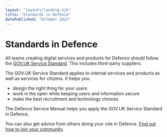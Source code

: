 ```yaml
---
layout: "layouts/landing.njk"
title: "Standards in Defence"
datePublished: "October 2022"
---
```


# Standards in Defence

All teams creating digital services and products for Defence should follow the [GOV.UK Service Standard](https://www.gov.uk/service-manual/service-standard). This includes third-party suppliers.

The GOV.UK Service Standard applies to internal services and products as well as services for citizens. It helps you:

- design the right thing for your users
- work in the open while keeping users and information secure
- make the best recruitment and technology choices

The Defence Service Manual helps you apply the GOV.UK Service Standard in Defence.

You can also get advice from others doing your role in Defence. [Find out how to join your community](/your-community/).

